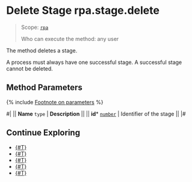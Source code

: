 # Delete Stage rpa.stage.delete

> Scope: [`rpa`](../../../scopes/permissions.md)
>
> Who can execute the method: any user

The method deletes a stage.

A process must always have one successful stage. A successful stage cannot be deleted.

## Method Parameters

{% include [Footnote on parameters](../../../../_includes/required.md) %}

#|
|| **Name**
`type` | **Description** ||
|| **id***
[`number`](../../../data-types.md) | Identifier of the stage ||
|#

## Continue Exploring

- [{#T}](./index.md)
- [{#T}](./rpa-stage-add.md)
- [{#T}](./rpa-stage-update.md)
- [{#T}](./rpa-stage-get.md)
- [{#T}](./rpa-stage-list-for-type.md)